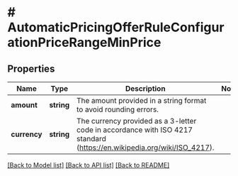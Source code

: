 # # AutomaticPricingOfferRuleConfigurationPriceRangeMinPrice

## Properties

Name | Type | Description | Notes
------------ | ------------- | ------------- | -------------
**amount** | **string** | The amount provided in a string format to avoid rounding errors. |
**currency** | **string** | The currency provided as a 3-letter code in accordance with ISO 4217 standard (https://en.wikipedia.org/wiki/ISO_4217). |

[[Back to Model list]](../../README.md#models) [[Back to API list]](../../README.md#endpoints) [[Back to README]](../../README.md)
